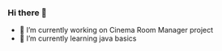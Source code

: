 ### Hi there 👋

- 🔭 I’m currently working on Cinema Room Manager project
- 🌱 I’m currently learning java basics

